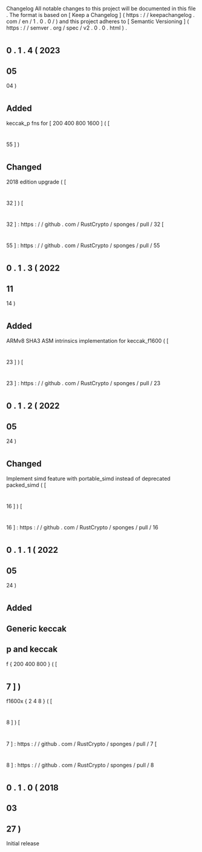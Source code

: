 #
Changelog
All
notable
changes
to
this
project
will
be
documented
in
this
file
.
The
format
is
based
on
[
Keep
a
Changelog
]
(
https
:
/
/
keepachangelog
.
com
/
en
/
1
.
0
.
0
/
)
and
this
project
adheres
to
[
Semantic
Versioning
]
(
https
:
/
/
semver
.
org
/
spec
/
v2
.
0
.
0
.
html
)
.
#
#
0
.
1
.
4
(
2023
-
05
-
04
)
#
#
#
Added
-
keccak_p
fns
for
[
200
400
800
1600
]
(
[
#
55
]
)
#
#
#
Changed
-
2018
edition
upgrade
(
[
#
32
]
)
[
#
32
]
:
https
:
/
/
github
.
com
/
RustCrypto
/
sponges
/
pull
/
32
[
#
55
]
:
https
:
/
/
github
.
com
/
RustCrypto
/
sponges
/
pull
/
55
#
#
0
.
1
.
3
(
2022
-
11
-
14
)
#
#
#
Added
-
ARMv8
SHA3
ASM
intrinsics
implementation
for
keccak_f1600
(
[
#
23
]
)
[
#
23
]
:
https
:
/
/
github
.
com
/
RustCrypto
/
sponges
/
pull
/
23
#
#
0
.
1
.
2
(
2022
-
05
-
24
)
#
#
#
Changed
-
Implement
simd
feature
with
portable_simd
instead
of
deprecated
packed_simd
(
[
#
16
]
)
[
#
16
]
:
https
:
/
/
github
.
com
/
RustCrypto
/
sponges
/
pull
/
16
#
#
0
.
1
.
1
(
2022
-
05
-
24
)
#
#
#
Added
-
Generic
keccak
-
p
and
keccak
-
f
{
200
400
800
}
(
[
#
7
]
)
-
f1600x
{
2
4
8
}
(
[
#
8
]
)
[
#
7
]
:
https
:
/
/
github
.
com
/
RustCrypto
/
sponges
/
pull
/
7
[
#
8
]
:
https
:
/
/
github
.
com
/
RustCrypto
/
sponges
/
pull
/
8
#
#
0
.
1
.
0
(
2018
-
03
-
27
)
-
Initial
release
